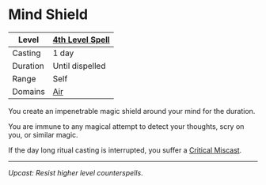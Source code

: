 # Mind Shield

| Level    | [4th Level Spell](4th%20Level%20Spells.md) |
| -------- | ------------------------------------------ |
| Casting  | 1 day                                      |
| Duration | Until dispelled                            |
| Range    | Self                                       |
| Domains  | [Air](../../Spell%20Domains/Air.md)        |

You create an impenetrable magic shield around your mind for the duration.

You are immune to any magical attempt to detect your thoughts, scry on you, or similar magic.

If the day long ritual casting is interrupted, you suffer a [Critical Miscast](../../../../Game%20Procedures/Die%20Rolling%20Mechanics/Critical%20Miscast.md).

---
*Upcast: Resist higher level counterspells*.
